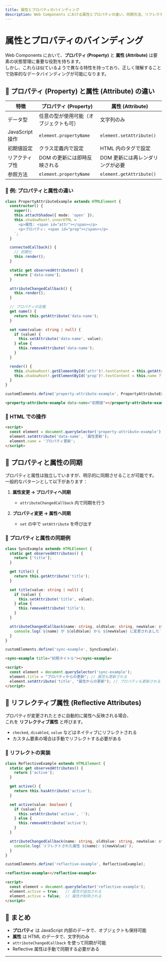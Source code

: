 ```yaml
---
title: 属性とプロパティのバインディング
description: Web Components における属性とプロパティの違い、同期方法、リフレクティブ属性の実装パターンをTypeScriptで体系的に解説。
---
```

# 属性とプロパティのバインディング

Web Components において、**プロパティ (Property)** と **属性 (Attribute)** は要素の状態管理に重要な役割を持ちます。  
しかし、これらは似ているようで異なる特性を持っており、正しく理解することで効率的なデータバインディングが可能になります。  

## 🔹 **プロパティ (Property) と属性 (Attribute) の違い**
| 特徴          | プロパティ (Property)                       | 属性 (Attribute)                    |
|---------------|-------------------------------------------|------------------------------------|
| データ型       | 任意の型が使用可能（オブジェクトも可）          | 文字列のみ                          |
| JavaScript 操作 | `element.propertyName`                     | `element.setAttribute()`           |
| 初期値設定    | クラス定義内で設定                           | HTML 内のタグで設定                 |
| リアクティブ性  | DOM の更新には即時反映される                 | DOM 更新には再レンダリングが必要     |
| 参照方法      | `element.propertyName`                      | `element.getAttribute()`           |

### 📌 **例: プロパティと属性の違い**
```ts
class PropertyAttributeExample extends HTMLElement {
  constructor() {
    super();
    this.attachShadow({ mode: 'open' });
    this.shadowRoot!.innerHTML = `
      <p>属性: <span id="attr"></span></p>
      <p>プロパティ: <span id="prop"></span></p>
    `;
  }

  connectedCallback() {
    // 初期化
    this.render();
  }

  static get observedAttributes() {
    return ['data-name'];
  }

  attributeChangedCallback() {
    this.render();
  }

  // プロパティの定義
  get name() {
    return this.getAttribute('data-name');
  }

  set name(value: string | null) {
    if (value) {
      this.setAttribute('data-name', value);
    } else {
      this.removeAttribute('data-name');
    }
  }

  render() {
    this.shadowRoot!.getElementById('attr')!.textContent = this.getAttribute('data-name') ?? '未設定';
    this.shadowRoot!.getElementById('prop')!.textContent = this.name ?? '未設定';
  }
}

customElements.define('property-attribute-example', PropertyAttributeExample);
```

```html
<property-attribute-example data-name="初期値"></property-attribute-example>
```

### 📌 **HTML での操作**
```html
<script>
  const element = document.querySelector('property-attribute-example');
  element.setAttribute('data-name', '属性更新');
  element.name = 'プロパティ更新';
</script>
```

## 🔹 **プロパティと属性の同期**
プロパティと属性は独立していますが、明示的に同期させることが可能です。  
一般的なパターンとして以下があります：

1. **属性変更 → プロパティへ同期**
    - `attributeChangedCallback` 内で同期を行う

2. **プロパティ変更 → 属性へ同期**
    - `set` の中で `setAttribute` を呼び出す

### 📌 **プロパティと属性の同期例**
```ts
class SyncExample extends HTMLElement {
  static get observedAttributes() {
    return ['title'];
  }

  get title() {
    return this.getAttribute('title');
  }

  set title(value: string | null) {
    if (value) {
      this.setAttribute('title', value);
    } else {
      this.removeAttribute('title');
    }
  }

  attributeChangedCallback(name: string, oldValue: string, newValue: string) {
    console.log(`${name} が ${oldValue} から ${newValue} に変更されました`);
  }
}

customElements.define('sync-example', SyncExample);
```

```html
<sync-example title="初期タイトル"></sync-example>

<script>
  const element = document.querySelector('sync-example');
  element.title = "プロパティからの更新"; // 属性も更新される
  element.setAttribute('title', "属性からの更新"); // プロパティも更新される
</script>
```

## 🔹 **リフレクティブ属性 (Reflective Attributes)**
プロパティが変更されたときに自動的に属性へ反映される場合、  
これを **リフレクティブ属性** と呼びます。

- `checked`, `disabled`, `value` などはネイティブにリフレクトされる
- カスタム要素の場合は手動でリフレクトする必要がある

### 📌 **リフレクトの実装**
```ts
class ReflectiveExample extends HTMLElement {
  static get observedAttributes() {
    return ['active'];
  }

  get active() {
    return this.hasAttribute('active');
  }

  set active(value: boolean) {
    if (value) {
      this.setAttribute('active', '');
    } else {
      this.removeAttribute('active');
    }
  }

  attributeChangedCallback(name: string, oldValue: string, newValue: string) {
    console.log(`リフレクトされた属性 ${name}: ${newValue}`);
  }
}

customElements.define('reflective-example', ReflectiveExample);
```

```html
<reflective-example></reflective-example>

<script>
  const element = document.querySelector('reflective-example');
  element.active = true;   // 属性が追加される
  element.active = false;  // 属性が削除される
</script>
```

## 🔹 **まとめ**
- **プロパティ** は JavaScript 内部のデータで、オブジェクトも保持可能
- **属性** は HTML のデータで、文字列のみ
- `attributeChangedCallback` を使って同期が可能
- Reflective 属性は手動で同期する必要がある

---